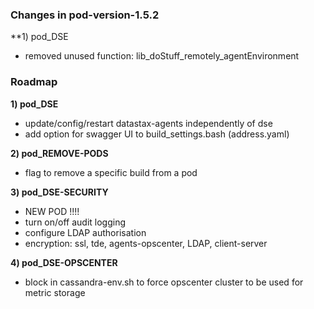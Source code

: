 
### Changes in pod-version-1.5.2

**1) pod_DSE    

+ removed unused function: lib_doStuff_remotely_agentEnvironment 

### Roadmap

**1) pod_DSE**

+ update/config/restart datastax-agents independently of dse
+ add option for swagger UI to
build_settings.bash (address.yaml)

**2) pod_REMOVE-PODS**

+ flag to remove a specific build from a pod

**3) pod_DSE-SECURITY**

+ NEW POD !!!!    
+ turn on/off audit logging
+ configure LDAP authorisation
+ encryption:
    ssl, tde, agents-opscenter, LDAP, client-server

**4) pod_DSE-OPSCENTER**

+ block in cassandra-env.sh to force opscenter cluster to be used for metric storage
